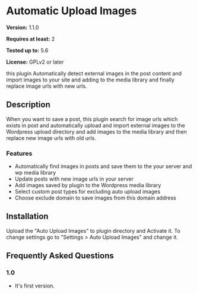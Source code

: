# Automatic Upload Images


**Version:** 1.1.0

**Requires at least:** 2

**Tested up to:** 5.6

**License:** GPLv2 or later

this plugin Automatically detect external images in the post content and import images to your site and adding to the media library and finally replace image urls with new urls.

## Description

When you want to save a post, this plugin search for image urls which exists in post and automatically upload and import external images to the Wordpress upload directory and add images to the media library and then replace new image urls with old urls.

### Features

* Automatically find images in posts and save them to the your server and wp media library
* Update posts with new image urls in your server
* Add images saved by plugin to the Wordpress media library
* Select custom post types for excluding auto upload images
* Choose exclude domain to save images from this domain address

## Installation

Upload the "Auto Upload Images" to plugin directory and Activate it.
To change settings go to "Settings > Auto Upload Images" and change it.

## Frequently Asked Questions

### 1.0

* It's first version.
